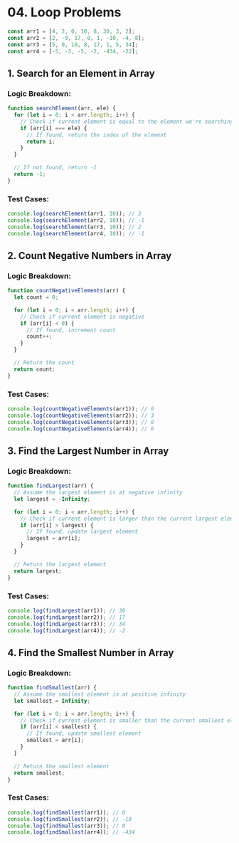 # 04. Loop Problems

```javascript
const arr1 = [4, 2, 0, 10, 8, 30, 3, 2];
const arr2 = [2, -9, 17, 0, 1, -10, -4, 8];
const arr3 = [5, 0, 10, 8, 17, 1, 5, 34];
const arr4 = [-5, -3, -5, -2, -434, -22];
```

## 1. Search for an Element in Array

### Logic Breakdown:

```javascript
function searchElement(arr, ele) {
  for (let i = 0; i < arr.length; i++) {
    // Check if current element is equal to the element we're searching for
    if (arr[i] === ele) {
      // If found, return the index of the element
      return i;
    }
  }

  // If not found, return -1
  return -1;
}
```

### Test Cases:

```javascript
console.log(searchElement(arr1, 10)); // 3
console.log(searchElement(arr2, 10)); // -1
console.log(searchElement(arr3, 10)); // 2
console.log(searchElement(arr4, 10)); // -1
```

## 2. Count Negative Numbers in Array

### Logic Breakdown:

```javascript
function countNegativeElements(arr) {
  let count = 0;

  for (let i = 0; i < arr.length; i++) {
    // Check if current element is negative
    if (arr[i] < 0) {
      // If found, increment count
      count++;
    }
  }

  // Return the count
  return count;
}
```

### Test Cases:

```javascript
console.log(countNegativeElements(arr1)); // 0
console.log(countNegativeElements(arr2)); // 3
console.log(countNegativeElements(arr3)); // 0
console.log(countNegativeElements(arr4)); // 6
```

## 3. Find the Largest Number in Array

### Logic Breakdown:

```javascript
function findLargest(arr) {
  // Assume the largest element is at negative infinity
  let largest = -Infinity;

  for (let i = 0; i < arr.length; i++) {
    // Check if current element is larger than the current largest element
    if (arr[i] > largest) {
      // If found, update largest element
      largest = arr[i];
    }
  }

  // Return the largest element
  return largest;
}
```

### Test Cases:

```javascript
console.log(findLargest(arr1)); // 30
console.log(findLargest(arr2)); // 17
console.log(findLargest(arr3)); // 34
console.log(findLargest(arr4)); // -2
```

## 4. Find the Smallest Number in Array

### Logic Breakdown:

```javascript
function findSmallest(arr) {
  // Assume the smallest element is at positive infinity
  let smallest = Infinity;

  for (let i = 0; i < arr.length; i++) {
    // Check if current element is smaller than the current smallest element
    if (arr[i] < smallest) {
      // If found, update smallest element
      smallest = arr[i];
    }
  }

  // Return the smallest element
  return smallest;
}
```

### Test Cases:

```javascript
console.log(findSmallest(arr1)); // 0
console.log(findSmallest(arr2)); // -10
console.log(findSmallest(arr3)); // 0
console.log(findSmallest(arr4)); // -434
```
